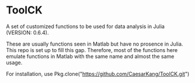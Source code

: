 # ToolCK
A set of customized functions to be used for data analysis in Julia (VERSION: 0.6.4).

These are usually functions seen in Matlab but have no prosence in Julia. This repo is set up to fill this gap. Therefore, most of the functions here emulate functions in Matlab with the same name and almost the same usage.

For installation, use Pkg.clone("https://github.com/CaesarKang/ToolCK.git")
